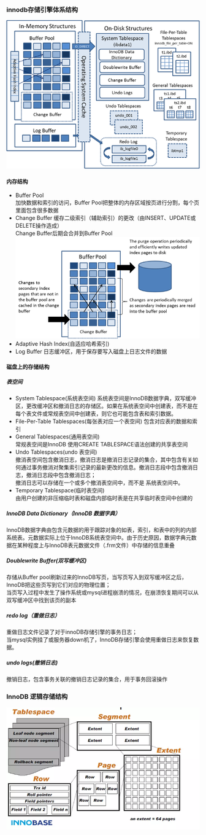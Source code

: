 ### innodb存储引擎体系结构  
![avatar](image/innodb-architecture.png)
#### 内存结构
- Buffer Pool  
加快数据和索引的访问，Buffer Pool把整体的内存区域按页进行分割，每个页里面包含很多数据  
- Change Buffer 
缓存二级索引（辅助索引）的更改（由INSERT、UPDATE或DELETE操作造成）  
Change Buffer后期会合并到Buffer Pool  
![avatar](image/innodb-change-buffer.png)
- Adaptive Hash Index(自适应哈希索引) 
- Log Buffer 
日志缓冲区，用于保存要写入磁盘上日志文件的数据

#### 磁盘上的存储结构
##### 表空间
- System Tablespace(系统表空间) 
系统表空间是InnoDB数据字典，双写缓冲区，更改缓冲区和撤消日志的存储区。如果在系统表空间中创建表，而不是在每个表文件或常规表空间中创建表，则它也可能包含表和索引数据。  
- File-Per-Table Tablespaces(每张表对应一个表空间)
包含对应表的数据和索引   
- General Tablespaces(通用表空间)  
常规表空间是InnoDB 使用CREATE TABLESPACE语法创建的共享表空间  
- Undo Tablespaces(undo 表空间)  
撤消表空间包含撤消日志，撤消日志是撤消日志记录的集合，其中包含有关如何通过事务撤消对聚集索引记录的最新更改的信息。撤消日志段中包含撤消日志，撤消日志段中包含撤消日志；  
撤消日志可以存储在一个或多个撤消表空间中，而不是 系统表空间中。  
- Temporary Tablespace(临时表空间)  
由用户创建的非压缩临时表和磁盘内部临时表是在共享临时表空间中创建的
##### InnoDB Data Dictionary（InnoDB 数据字典）  
InnoDB数据字典由包含元数据的用于跟踪对象的如表，索引，和表中的列的内部系统表。元数据实际上位于InnoDB系统表空间中。由于历史原因，数据字典元数据在某种程度上与InnoDB表元数据文件（.frm文件）中存储的信息重叠  
##### Doublewrite Buffer(双写缓冲区)  
存储从Buffer pool刷新过来的InnoDB写页，当写页写入到双写缓冲区之后，InnoDB把这些页写到它们对应的物理位置；  
当页写入过程中发生了操作系统或mysql进程崩溃的情况，在崩溃恢复期间可以从双写缓冲区中找到该页的副本  
##### redo log（重做日志）
重做日志文件记录了对于innoDB存储引擎的事务日志；  
当mysql实例挂了或服务器down机了，InnoDB存储引擎会使用重做日志来恢复数据。    
##### undo logs(撤销日志)
撤销日志，包含事务关联的撤销日志记录的集合，用于事务回滚操作  

### InnoDB 逻辑存储结构
![avatar](image/innodb_logic.webp)